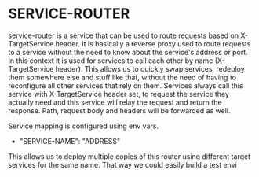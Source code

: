 # SERVICE-ROUTER

service-router is a service that can be used to route requests based on X-TargetService
header.
It is basically a reverse proxy used to route requests to a service without the need to
know about the service's address or port. In this context it is used for services to call
each other by name (X-TargetService header).
This allows us to quickly swap services, redeploy them somewhere else and stuff like that,
without the need of having to reconfigure all other services that rely on them.
Services always call this service with X-TargetService header set, to request the service
they actually need and this service will relay the request and return the response.
Path, request body and headers will be forwarded as well.

Service mapping is configured using env vars.
* "SERVICE-NAME": "ADDRESS"

This allows us to deploy multiple copies of this router using different target services
for the same name. That way we could easily build a test envi